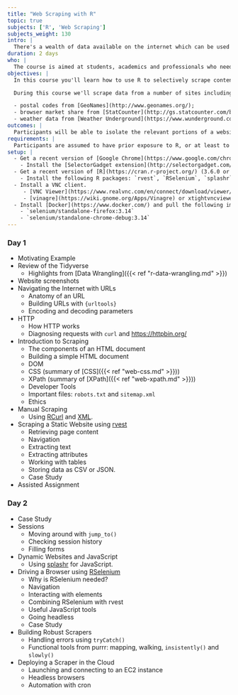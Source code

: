 ```yaml
---
title: "Web Scraping with R"
topic: true
subjects: ['R', 'Web Scraping']
subjects_weight: 130
intro: |
  There's a wealth of data available on the internet which can be used for data augmentation or to create entirely new datasets.
duration: 2 days
who: |
  The course is aimed at students, academics and professionals who need to harvest data from the internet.
objectives: |
  In this course you'll learn how to use R to selectively scrape content from websites.

  During this course we'll scrape data from a number of sites including:

  - postal codes from [GeoNames](http://www.geonames.org/);
  - browser market share from [StatCounter](http://gs.statcounter.com/browser-market-share);
  - weather data from [Weather Underground](https://www.wunderground.com/).
outcomes: |
  Participants will be able to isolate the relevant portions of a website and write scripts to automatically extract the required information. Furthermore they'll know how to apply these techniques to both static and dynamic websites.
requirements: |
  Participants are assumed to have prior exposure to R, or at least to programming of some variety. Some familiarity with HTML and CSS will be an advantage but not mandatory.
setup: |
  - Get a recent version of [Google Chrome](https://www.google.com/chrome/b/) or [Firefox](https://www.mozilla.org/en-US/firefox/).
    - Install the [SelectorGadget extension](http://selectorgadget.com/).
  - Get a recent version of [R](https://cran.r-project.org/) (3.6.0 or newer) and [RStudio Desktop](https://www.rstudio.com/products/rstudio/download/).
    - Install the following R packages: `rvest`, `RSelenium`, `splashr` and `tidyverse`.
  - Install a VNC client. 
     - [VNC Viewer](https://www.realvnc.com/en/connect/download/viewer/) (Windows, MacOS and Linux)
     - [vinagre](https://wiki.gnome.org/Apps/Vinagre) or xtightvncviewer (Linux)
  - Install [Docker](https://www.docker.com/) and pull the following images:
    - `selenium/standalone-firefox:3.14`
    - `selenium/standalone-chrome-debug:3.14`
---
```


### Day 1

- Motivating Example
- Review of the Tidyverse
	- Highlights from [Data Wrangling]({{< ref "r-data-wrangling.md" >}})
- Website screenshots
- Navigating the Internet with URLs
	- Anatomy of an URL
	- Building URLs with `{urltools}`
	- Encoding and decoding parameters
- HTTP
	- How HTTP works
	- Diagnosing requests with `curl` and <https://httpbin.org/>
- Introduction to Scraping
	- The components of an HTML document
	- Building a simple HTML document
	- DOM
	- CSS (summary of [CSS]({{< ref "web-css.md" >}}))
	- XPath (summary of [XPath]({{< ref "web-xpath.md" >}}))
	- Developer Tools
	- Important files: `robots.txt` and `sitemap.xml`
	- Ethics
- Manual Scraping
	- Using [RCurl](https://cran.r-project.org/web/packages/RCurl/index.html) and [XML](https://cran.r-project.org/web/packages/XML/index.html).
- Scraping a Static Website using [rvest](https://github.com/hadley/rvest)
	- Retrieving page content
	- Navigation
	- Extracting text
	- Extracting attributes
	- Working with tables
	- Storing data as CSV or JSON.
	- Case Study
- Assisted Assignment <!-- IMDB -->

### Day 2

- Case Study <!-- drug tests using rvest -->
- Sessions
	- Moving around with `jump_to()`
	- Checking session history
	- Filling forms
- Dynamic Websites and JavaScript
	- Using [splashr](https://github.com/hrbrmstr/splashr) for JavaScript.
- Driving a Browser using [RSelenium](https://github.com/ropensci/RSelenium)
	- Why is RSelenium needed?
	- Navigation
	- Interacting with elements
	- Combining RSelenium with rvest
	- Useful JavaScript tools
	- Going headless
	- Case Study
- Building Robust Scrapers
	- Handling errors using `tryCatch()`
	- Functional tools from purrr: mapping, walking, `insistently()` and `slowly()`
- Deploying a Scraper in the Cloud
	- Launching and connecting to an EC2 instance
	- Headless browsers
	- Automation with cron

<!--
- Interacting with APIs
	- Using XHR to find an API
	- Building wrappers around APIs
-->